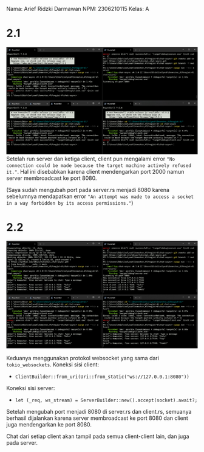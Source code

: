 Nama: Arief Ridzki Darmawan
NPM: 2306210115
Kelas: A

# 2.1
![Running one server and three clients](image.png)
Setelah run server dan ketiga client, client pun mengalami error ```"No connection could be made because the target machine actively refused it."```. Hal ini disebabkan karena client mendengarkan port 2000 namun server membroadcast ke port 8080.

(Saya sudah mengubah port pada server.rs menjadi 8080 karena sebelumnya mendapatkan error ```"An attempt was made to access a socket in a way forbidden by its access permissions."```)

# 2.2
![Running one server and three clients after server and client port changed to 8080](image-1.png)

Keduanya menggunakan protokol websocket yang sama dari ```tokio_websockets```.
Koneksi sisi client:
* ```ClientBuilder::from_uri(Uri::from_static("ws://127.0.0.1:8080"))```

Koneksi sisi server:
* ```let (_req, ws_stream) = ServerBuilder::new().accept(socket).await?;```

Setelah mengubah port menjadi 8080 di server.rs dan client.rs, semuanya berhasil dijalankan karena server membroadcast ke port 8080 dan client juga mendengarkan ke port 8080.

Chat dari setiap client akan tampil pada semua client-client lain, dan juga pada server.